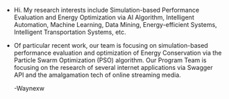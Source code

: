 - Hi. My research interests include Simulation-based Performance Evaluation and Energy Optimization via AI Algorithm, Intelligent Automation, Machine Learning, Data Mining, Energy-efficient Systems, Intelligent Transportation Systems, etc.

- Of particular recent work, our team is focusing on simulation-based performance evaluation and optimization of Energy Conservation via the Particle Swarm Optimization (PSO) algorithm. Our Program Team is focusing on the research of several internet applications via Swagger API and the amalgamation tech of online streaming media.

  -Waynexw
